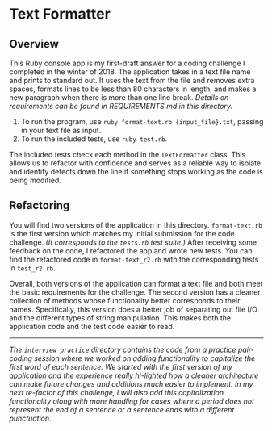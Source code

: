 # Text Formatter

## Overview
This Ruby console app is my first-draft answer for a coding challenge I completed in the winter of 2018. The application takes in a text file name and prints to standard out. It uses the text from the file and removes extra spaces, formats lines to be less than 80 characters in length, and makes a new paragraph when there is more than one line break. *Details on requirements can be found in REQUIREMENTS.md in this directory.* 

1. To run the program, use `ruby format-text.rb {input_file}.txt`, passing in your text file as input.
2. To run the included tests, use `ruby test.rb`.

The included tests check each method in the `TextFormatter` class. This allows us to refactor with confidence and serves as a reliable way to isolate and identify defects down the line if something stops working as the code is being modified.

## Refactoring
You will find two versions of the application in this directory. `format-text.rb` is the first version which matches my initial submission for the code challenge. *(It corresponds to the `tests.rb` test suite.)* After receiving some feedback on the code, I refactored the app and wrote new tests. You can find the refactored code in `format-text_r2.rb` with the corresponding tests in `test_r2.rb`.

Overall, both versions of the application can format a text file and both meet the basic requirements for the challenge. The second version has a cleaner collection of methods whose functionality better corresponds to their names. Specifically, this version does a better job of separating out file I/O and the different types of string manipulation. This makes both the application code and the test code easier to read.

---

*The `interview practice` directory contains the code from a practice pair-coding session where we worked on adding functionality to capitalize the first word of each sentence. We started with the first version of my application and the experience really hi-lighted how a cleaner architecture can make future changes and additions much easier to implement. In my next re-factor of this challenge, I will also add this capitalization functionality along with more handling for cases where a period does not represent the end of a sentence or a sentence ends with a different punctuation.*  